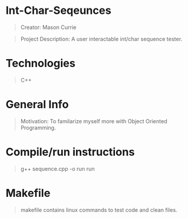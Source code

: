 # Int-Char-Seqeunces
> Creator: Mason Currie

> Project Description: A user interactable int/char sequence tester.

# Technologies
> C++

# General Info
> Motivation: To familarize myself more with Object Oriented Programming.

# Compile/run instructions
> g++ sequence.cpp -o run
> run

# Makefile
> makefile contains linux commands to test code and clean files. 
